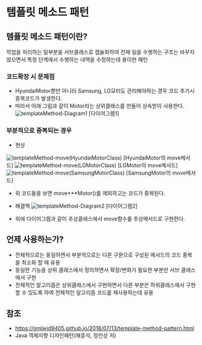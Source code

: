 # 템플릿 메소드 패턴

## 템플릿 메소드 패턴이란?

작업을 처리하는 일부분을 서브클래스로 캡슐화하여 전체 일을 수행하는 구조는 바꾸지 않으면서 특정 단계에서 수행하는 내역을 수정하는데 용이한 패턴

### 코드확장 시 문제점
- HyundaiMotor뿐만 아니라 Samsung, LG모터도 관리해야하는 경우 코드 추가시 중복코드가 발생한다.
- 따라서 아래 그림과 같이 Motor라는 상위클래스를 만들어 상속받아 사용한다.
![templateMethod-Diagram1](https://user-images.githubusercontent.com/31653025/72790792-92cf7400-3c79-11ea-9cdb-6a689b902d3b.PNG)
[다이어그램1]

### 부분적으로 중복되는 경우
- 현상

![templateMethod-move(HyundaiMotorClass)](https://user-images.githubusercontent.com/31653025/72792253-0bcfcb00-3c7c-11ea-88d8-78c35d78457a.PNG)
[HyundaiMotor의 move메서드]
![templateMethod-move(LGMotorClass)](https://user-images.githubusercontent.com/31653025/72792256-0d998e80-3c7c-11ea-8baa-fdf70d382de3.PNG)
[LGMotor의 move메서드]
![templateMethod-move(SamsungMotorClass)](https://user-images.githubusercontent.com/31653025/72792261-0f635200-3c7c-11ea-92a0-971f36e00072.PNG)
[SamsungMotor의 move메서드]

- 위 코드들을 보면 move***Motor()를 제외하고는 코드가 중복된다.

- 해결책
![templateMethod-Diagram2](https://user-images.githubusercontent.com/31653025/72793746-33c02e00-3c7e-11ea-9879-0de14c3d9eef.PNG)
[다이어그램2]
- 위에 다이어그램과 같이 추상클래스에서 move함수를 추상메서드로 구현한다.

## 언제 사용하는가?
- 전체적으로는 동일하면서 부분적으로는 다른 구문으로 구성된 메서드의 코드 중복을 최소화 할 때 유용
- 동일한 기능을 상위 클래스에서 정의하면서 확장/변화가 필요한 부분만 서브 클래스에서 구현
- 전체적인 알고리즘은 상위클래스에서 구현하면서 다른 부분은 하위클래스에서 구현할 수 있도록 하여 전체적인 알고리즘 코드를 재사용하는데 유용

## 참조 
- https://gmlwjd9405.github.io/2018/07/13/template-method-pattern.html
- Java 객체지향 디자인패턴(채흥석, 정인상 저)
